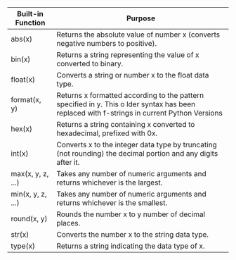 | Built-in Function |                                      Purpose                                      |
|-------------------|-----------------------------------------------------------------------------------|
| abs(x)            |  Returns the absolute value of number x (converts negative numbers to positive).  |
| bin(x)            |  Returns a string representing the value of x converted to binary.                |
| float(x)          |  Converts a string or number x to the float data type.                            |
| format(x, y)      |  Returns x formatted according to the pattern specified in y. This o lder syntax has been replaced with f-strings in current Python Versions |
| hex(x)            | Returns a string containing x converted to hexadecimal, prefixed with 0x.         |
| int(x)            | Converts x to the integer data type by truncating (not rounding) the decimal portion and any digits after it. |
| max(x, y, z, ...) | Takes any number of numeric arguments and returns whichever is the largest.       |
| min(x, y, z, ...) | Takes any number of numeric arguments and returns whichever is the smallest.      |
| round(x, y)       | Rounds the number x to y number of decimal places.                                |
| str(x)            | Converts the number x to the string data type.                                    |
| type(x)           | Returns a string indicating the data type of x.                                   |
